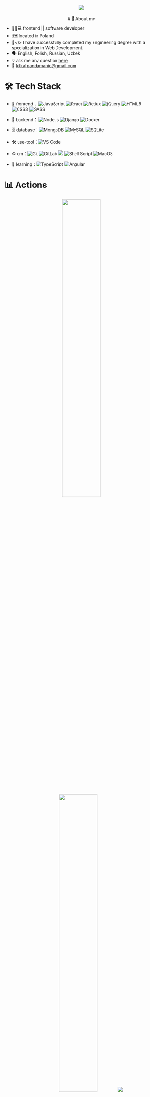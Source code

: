 <h1 align="center">
  <a href="https://git.io/typing-svg">
    <img src="https://readme-typing-svg.herokuapp.com?color=f79d97&lines=Hey+Buddies!;I'm+Umid+✌️&center=true&size=30">
  </a>
</h1>

<p align="center">
# 🤖 About me 
</p>

- 👨‍💻💻 frontend || software developer
- 🗺️ located in Poland
- 📖</> I have successfully completed my Engineering degree with a specialization in Web Development.
- 🗣️ English, Polish, Russian, Uzbek
- 💡 ask me any question [here](https://github.com/Pandakitkat/questions/issues)
- 📁 kitkatpandamanic@gmail.com

# 🛠 Tech Stack

- 👀 frontend： ![JavaScript](https://img.shields.io/badge/-JavaScript-323330?style=flat-circle&logo=javascript&logoColor=F7DF1E)
![React](https://img.shields.io/badge/React-20232A?style=flat-circle&logo=react&logoColor=61DAFB)
![Redux](https://img.shields.io/badge/Redux-593D88?style=flat-circle&logo=redux&logoColor=white)
![jQuery](https://img.shields.io/badge/jQuery-0769AD?style=flat-circle&logo=jquery&logoColor=white)
![HTML5](https://img.shields.io/badge/-HTML5-E34F26?style=flat-circle&logo=html5&logoColor=white)
![CSS3](https://img.shields.io/badge/-CSS3-1572B6?style=flat-circle&logo=css3&logoColor=white)
![SASS](https://img.shields.io/badge/-SASS-CC6699?style=flat-circle&logo=SASS&logoColor=white)

- 🚀 backend： ![Node.js](https://img.shields.io/badge/-Node.js-green?style=flat-circle&logo=Node.js)
![Django](https://img.shields.io/badge/-Django-092E20?style=flat-circle&logo=django&logoColor=white)
![Docker](https://img.shields.io/badge/-Docker-blue?style=flat-circle&logo=Docker&logoColor=white)

- 🗄 database：![MongoDB](https://img.shields.io/badge/-MongoDB-4EA94B?style=flat-circle&logo=MongoDB&logoColor=white)
![MySQL](https://img.shields.io/badge/-Mysql-00000F?style=flat-circle&logo=mysql&logoColor=white)
![SQLite](https://img.shields.io/badge/SQLite-07405E?style=flat-circle&logo=sqlite&logoColor=white)

- 🛠 use-tool：![VS Code](https://img.shields.io/badge/-VSCode-blue?style=flat-circle&logo=VSCode)

- ⚙️ om：![Git](https://img.shields.io/badge/-Git-E44C30?style=flat-circle&logo=git&logoColor=white)
![GitLab](https://img.shields.io/badge/GitLab-330F63?style=flat-circle&logo=gitlab)
![](https://img.shields.io/badge/GitHub-100000?style=flat-circle&&logo=github&logoColor=white)
![Shell Script](https://img.shields.io/badge/Shell_Script-121011?style=flat-circle&&logo=gnu-bash&logoColor=white)
![MacOS](https://img.shields.io/badge/mac%20os-000000?style=flat-circle&&logo=apple&logoColor=white)


- 🌱 learning：![TypeScript](https://img.shields.io/badge/-TypeScript-blue?style=flat-circle&logo=typescript&logoColor=white)
![Angular](https://img.shields.io/badge/Angular-DD0031?style=flat-circle&logo=angular&logoColor=white)


# 📊  Actions 
<p align="center">
  <img height="50%" width="auto" src ="https://github-readme-stats-sigma-five.vercel.app/api?username=Pandakitkat&show_icons=true&count_private=true&theme=radical&hide_border=true&hide=issues,contribs&bg_color=00000000">
  <img height="50%" width="auto" src ="https://github-readme-stats-sigma-five.vercel.app/api/top-langs/?username=Pandakitkat&layout=compact&hide_border=true&theme=radical&bg_color=00000000&langs_count=6">
   <img src ="https://github-readme-streak-stats.herokuapp.com?user=Pandakitkat&theme=radical&hide_border=true&background=FFFFFF00">
 
  
</p>


# 📎  Other 
<table>
  <tbody>
    <tr>
      <td>
      <p align="center">
        <img height="50%" width="auto" src ="https://github-profile-trophy.vercel.app/?username=Pandakitkat&theme=theme=radical&column=4">
      </p>
      </td>
      <td>
        <table align="center"><tbody><tr><td><a href="https://octo-ring.com/"><img src="https://octo-ring.com/static/img/widget/top.png" width="99%" alt="Octo Ring logo" align="top"></a><br><a href="https://octo-ring.com/p/Pandakitkat/prev"><img src="https://octo-ring.com/static/img/widget/prev.png" width="33%" alt="previous" align="top" title="previous profile"></a><a href="https://octo-ring.com/p/Pandakitkat/random"><img src="https://octo-ring.com/static/img/widget/random.png" width="33%" alt="random" align="top" title="random profile"></a><a href="https://octo-ring.com/p/Pandakitkat/next"><img src="https://octo-ring.com/static/img/widget/next.png" width="33%" alt="next" align="top" title="next profile"></a><br><a href="https://octo-ring.com/"><img src="https://octo-ring.com/static/img/widget/bottom.png" width="99%" alt="check out other GitHub profiles in the Octo Ring" align="top"></a></td></tr></tbody></table>
      </td>
    </tr>
  </tbody>
</table>
